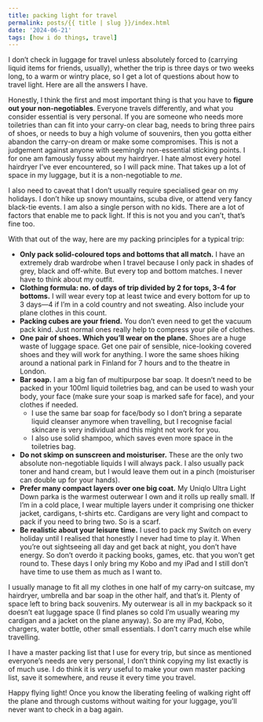 ```yaml
---
title: packing light for travel
permalink: posts/{{ title | slug }}/index.html
date: '2024-06-21'
tags: [how i do things, travel]
---
```


I don’t check in luggage for travel unless absolutely forced to (carrying liquid items for friends, usually), whether the trip is three days or two weeks long, to a warm or wintry place, so I get a lot of questions about how to travel light. Here are all the answers I have.

Honestly, I think the first and most important thing is that you have to **figure out your non-negotiables**. Everyone travels differently, and what you consider essential is very personal. If you are someone who needs more toiletries than can fit into your carry-on clear bag, needs to bring three pairs of shoes, or needs to buy a high volume of souvenirs, then you gotta either abandon the carry-on dream or make some compromises. This is not a judgement against anyone with seemingly non-essential sticking points. I for one am famously fussy about my hairdryer. I hate almost every hotel hairdryer I’ve ever encountered, so I will pack mine. That takes up a lot of space in my luggage, but it is a non-negotiable to *me*.

I also need to caveat that I don’t usually require specialised gear on my holidays. I don’t hike up snowy mountains, scuba dive, or attend very fancy black-tie events. I am also a single person with no kids. There are a lot of factors that enable me to pack light. If this is not you and you can’t, that’s fine too.

With that out of the way, here are my packing principles for a typical trip:
- **Only pack solid-coloured tops and bottoms that all match.** I have an extremely drab wardrobe when I travel because I only pack in shades of grey, black and off-white. But every top and bottom matches. I never have to think about my outfit.
- **Clothing formula: no. of days of trip divided by 2 for tops, 3-4 for bottoms.** I will wear every top at least twice and every bottom for up to 3 days—4 if I’m in a cold country and not sweating. Also include your plane clothes in this count.
- **Packing cubes are your friend.** You don’t even need to get the vacuum pack kind. Just normal ones really help to compress your pile of clothes.
- **One pair of shoes. Which you’ll wear on the plane.** Shoes are a huge waste of luggage space. Get one pair of sensible, nice-looking covered shoes and they will work for anything. I wore the same shoes hiking around a national park in Finland for 7 hours and to the theatre in London.
- **Bar soap.** I am a big fan of multipurpose bar soap. It doesn’t need to be packed in your 100ml liquid toiletries bag, and can be used to wash your body, your face (make sure your soap is marked safe for face), and your clothes if needed.
	- I use the same bar soap for face/body so I don’t bring a separate liquid cleanser anymore when travelling, but I recognise facial skincare is very individual and this might not work for you.
	- I also use solid shampoo, which saves even more space in the toiletries bag.
- **Do not skimp on sunscreen and moisturiser.** These are the only two absolute non-negotiable liquids I will always pack. I also usually pack toner and hand cream, but I would leave them out in a pinch (moisturiser can double up for your hands).
- **Prefer many compact layers over one big coat.** My Uniqlo Ultra Light Down parka is the warmest outerwear I own and it rolls up really small. If I’m in a cold place, I wear multiple layers under it comprising one thicker jacket, cardigans, t-shirts etc. Cardigans are very light and compact to pack if you need to bring two. So is a scarf.
- **Be realistic about your leisure time.** I used to pack my Switch on every holiday until I realised that honestly I never had time to play it. When you’re out sightseeing all day and get back at night, you don’t have energy. So don’t overdo it packing books, games, etc. that you won’t get round to. These days I only bring my Kobo and my iPad and I still don’t have time to use them as much as I want to.

I usually manage to fit all my clothes in one half of my carry-on suitcase, my hairdryer, umbrella and bar soap in the other half, and that’s it. Plenty of space left to bring back souvenirs. My outerwear is all in my backpack so it doesn’t eat luggage space (I find planes so cold I’m usually wearing my cardigan and a jacket on the plane anyway). So are my iPad, Kobo, chargers, water bottle, other small essentials. I don’t carry much else while travelling.

I have a master packing list that I use for every trip, but since as mentioned everyone’s needs are very personal, I don’t think copying my list exactly is of much use. I do think it is *very* useful to make your own master packing list, save it somewhere, and reuse it every time you travel.

Happy flying light! Once you know the liberating feeling of walking right off the plane and through customs without waiting for your luggage, you’ll never want to check in a bag again.

